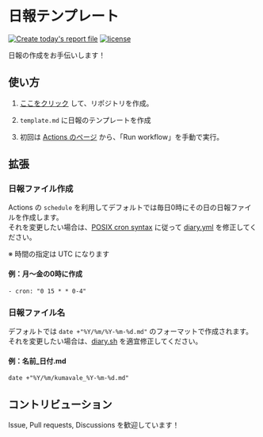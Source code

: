 # 日報テンプレート

[![Create today's report file](../../actions/workflows/diary.yml/badge.svg)](../../actions/workflows/diary.yml)
[![license](https://img.shields.io/badge/license-MIT-blue.svg?style=flat)](LICENSE)

日報の作成をお手伝いします！

## 使い方

1. [ここをクリック](https://github.com/new?template_name=nippo-template&template_owner=kumavale) して、リポジトリを作成。

2. `template.md` に日報のテンプレートを作成

3. 初回は [Actions のページ](../../actions/workflows/diary.yml) から、「Run workflow」を手動で実行。

## 拡張

### 日報ファイル作成

Actions の `schedule` を利用してデフォルトでは毎日0時にその日の日報ファイルを作成します。  
それを変更したい場合は、[POSIX cron syntax](https://pubs.opengroup.org/onlinepubs/9699919799/utilities/crontab.html#tag_20_25_07) に従って [diary.yml](./.github/workflows/diary.yml#L5) を修正してください。

※ 時間の指定は UTC になります

#### 例：月～金の0時に作成

```
- cron: "0 15 * * 0-4"
```

### 日報ファイル名

デフォルトでは `date +"%Y/%m/%Y-%m-%d.md"` のフォーマットで作成されます。  
それを変更したい場合は、[diary.sh](https://github.com/kumavale/nippo-template/blob/main/scripts/diary.sh) を適宜修正してください。

#### 例：名前_日付.md

```
date +"%Y/%m/kumavale_%Y-%m-%d.md"
```

## コントリビューション

Issue, Pull requests, Discussions を歓迎しています！
